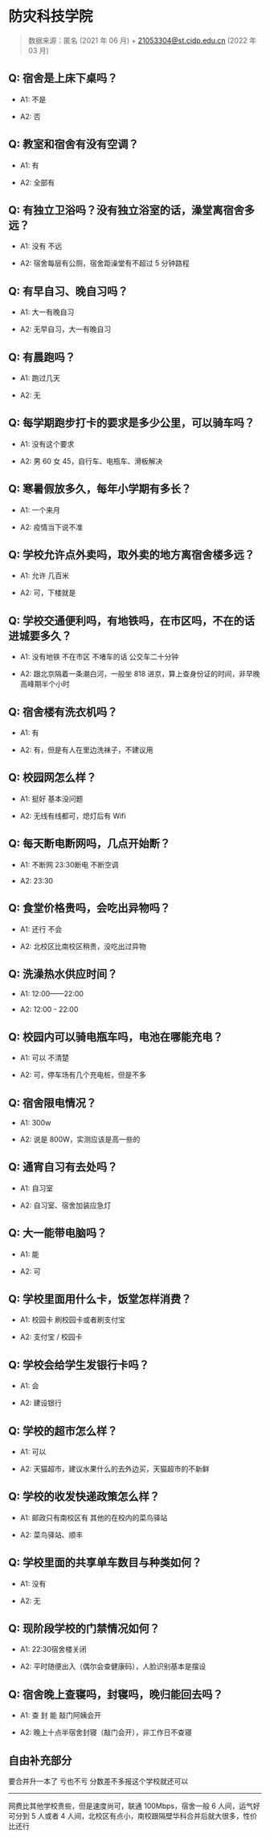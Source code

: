 # 防灾科技学院

> 数据来源：匿名 (2021 年 06 月) + 21053304@st.cidp.edu.cn (2022 年 03 月)

## Q: 宿舍是上床下桌吗？

- A1: 不是

- A2: 否

## Q: 教室和宿舍有没有空调？

- A1: 有

- A2: 全部有

## Q: 有独立卫浴吗？没有独立浴室的话，澡堂离宿舍多远？

- A1: 没有 不远

- A2: 宿舍每层有公厕，宿舍距澡堂有不超过 5 分钟路程

## Q: 有早自习、晚自习吗？

- A1: 大一有晚自习

- A2: 无早自习，大一有晚自习

## Q: 有晨跑吗？

- A1: 跑过几天

- A2: 无

## Q: 每学期跑步打卡的要求是多少公里，可以骑车吗？

- A1: 没有这个要求

- A2: 男 60 女 45，自行车、电瓶车、滑板解决

## Q: 寒暑假放多久，每年小学期有多长？

- A1: 一个来月

- A2: 疫情当下说不准

## Q: 学校允许点外卖吗，取外卖的地方离宿舍楼多远？

- A1: 允许 几百米

- A2: 可，下楼就是

## Q: 学校交通便利吗，有地铁吗，在市区吗，不在的话进城要多久？

- A1: 没有地铁 不在市区 不堵车的话 公交车二十分钟

- A2: 跟北京隔着一条潮白河，一般坐 818 进京，算上查身份证的时间，非早晚高峰期半个小时

## Q: 宿舍楼有洗衣机吗？

- A1: 有

- A2: 有，但是有人在里边洗袜子，不建议用

## Q: 校园网怎么样？

- A1: 挺好 基本没问题

- A2: 无线有线都可，熄灯后有 Wifi

## Q: 每天断电断网吗，几点开始断？

- A1: 不断网 23:30断电 不断空调

- A2: 23:30

## Q: 食堂价格贵吗，会吃出异物吗？

- A1: 还行 不会

- A2: 北校区比南校区稍贵，没吃出过异物

## Q: 洗澡热水供应时间？

- A1: 12:00——22:00

- A2: 12:00 - 22:00

## Q: 校园内可以骑电瓶车吗，电池在哪能充电？

- A1: 可以 不清楚

- A2: 可，停车场有几个充电桩，但是不多

## Q: 宿舍限电情况？

- A1: 300w

- A2: 说是 800W，实测应该是高一些的

## Q: 通宵自习有去处吗？

- A1: 自习室

- A2: 自习室、宿舍加装应急灯

## Q: 大一能带电脑吗？

- A1: 能

- A2: 可

## Q: 学校里面用什么卡，饭堂怎样消费？

- A1: 校园卡 刷校园卡或者刷支付宝

- A2: 支付宝 / 校园卡

## Q: 学校会给学生发银行卡吗？

- A1: 会

- A2: 建设银行

## Q: 学校的超市怎么样？

- A1: 可以

- A2: 天猫超市，建议水果什么的去外边买，天猫超市的不新鲜

## Q: 学校的收发快递政策怎么样？

- A1: 邮政只有南校区有 其他的在校内的菜鸟驿站

- A2: 菜鸟驿站、顺丰

## Q: 学校里面的共享单车数目与种类如何？

- A1: 没有

- A2: 无

## Q: 现阶段学校的门禁情况如何？

- A1: 22:30宿舍楼关闭

- A2: 平时随便出入（偶尔会查健康码），人脸识别基本是摆设

## Q: 宿舍晚上查寝吗，封寝吗，晚归能回去吗？

- A1: 查 封 能 敲门阿姨会开

- A2: 晚上十点半宿舍封寝（敲门会开），非工作日不查寝

## 自由补充部分

要合并升一本了 亏也不亏 分数差不多报这个学校就还可以

***

网费比其他学校贵些，但是速度尚可，联通 100Mbps，宿舍一般 6 人间，运气好可分到 5 人或者 4 人间，北校区有点小，南校跟隔壁华科合并后就大很多，性价比还行